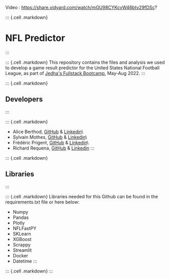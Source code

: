 Video : https://share.vidyard.com/watch/mGU98CYKcvW46btv29fDSc?

::: {.cell .markdown}
# **NFL Predictor**
:::

::: {.cell .markdown}
This repository contains the files and analysis we used to develop a
game result predictor for the United States National Football League, as
part of [Jedha\'s Fullstack
Bootcamp](https://en.jedha.co/formations/formation-data-scientist9),
May-Aug 2022.
:::

::: {.cell .markdown}
## Developers
:::

::: {.cell .markdown}
-   Alice Berthod, [GitHub](https://github.com/aliceberthod) &
    [Linkedin](https://www.linkedin.com/in/alice-berthod-3a2442107/)\
-   Sylvain Mothes, [GitHub](https://github.com/Stylomines) &
    [Linkedin](https://www.linkedin.com/in/sylvain-mothes-50b77087/)\
-   Frédéric Prigent, [GitHub](https://github.com/dafrd) &
    [Linkedin](https://www.linkedin.com/in/frederic-prigent/)\
-   Richard Requena, [GitHub](https://github.com/Mamelukor) &
    [Linkedin](https://www.linkedin.com/in/richard-requena/)
:::

::: {.cell .markdown}
## Libraries
:::

::: {.cell .markdown}
Libraries needed for this Github can be found in the requirements.txt
file or here below:

-   Numpy
-   Pandas
-   Plotly
-   NFLFastPY
-   SKLearn
-   XGBoost
-   Scrappy
-   Streamlit
-   Docker
-   Datetime
:::

::: {.cell .markdown}
:::
